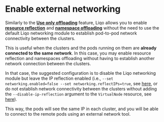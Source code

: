 # Enable external networking

Similarly to the [**Use only offloading**](/advanced/use-only-offloading) feature, Liqo allows you to enable [**resource reflection**](/usage/reflection) and [**namespace offloading**](/usage/namespace-offloading) without the need to use the default Liqo networking module to establish pod-to-pod network connectivity between the clusters.

This is useful when the clusters and the pods running on them are **already connected to the same network**.
In this case, you may enable resource reflection and namespaces offloading without having to establish another network connection between the clusters.

In that case, the suggested configuration is to disable the Liqo networking module but leave the IP reflection enabled (i.e., `--set networking.enabled=false --set networking.reflectIPs=true`, see [here](AdvancedUseOnlyOffloadingDisableModule), or do not establish network connectivity between the clusters without adding the `--disable-ip-reflection` argument to the `VirtualNode` resource, see [here](AdvancedUseOnlyOffloadingSpecificCluster)).

This way, the pods will see the same IP in each cluster, and you will be able to connect to the remote pods using an external network tool.
